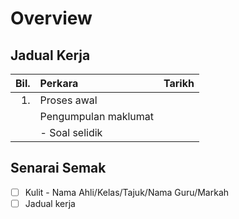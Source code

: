 # Overview

## Jadual Kerja

| Bil. | Perkara              | Tarikh |
|---:  | :---                 |---:    |
|   1. | Proses awal          |        |
|      | Pengumpulan maklumat |        |
|      | - Soal selidik       |        |

## Senarai Semak

- [ ] Kulit - Nama Ahli/Kelas/Tajuk/Nama Guru/Markah
- [ ] Jadual kerja

